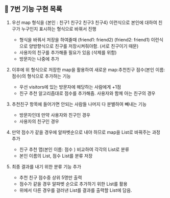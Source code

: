 ## 🚀 7번 기능 구현 목록

1. 우선 map 형식을 {본인 : 친구1 친구2 친구3 친구4} 이런식으로 본인에 대하여 친구가 누구인지 표시하는 형식으로 바꿔서 진행
    - 형식을 바꿔서 저장을 하여줄때 (friend1: friend2) (friend2: friend1) 이런식으로 양방향식으로 친구를 저장시켜줘야함. (서로 친구이기 때문) 
    - 사용자의 친구를 추가해줄 필요가 있음 (삭제를 위함)
    - 방문자는 나중에 추가
2. 이후에 위 형식으로 저장한 map을 활용하여 새로운 map:추천친구 점수(본인 이름: 점수)의 형식으로 추가하는 기능
    - 우선 visitors에 있는 방문자에 해당하는 사람에게 +1점
    - 친구 추천 알고리즘대로 점수를 추가해줌. 사용자와 함께 아는 친구의 경우 

3. 추천친구 항목에 들어가면 안되는 사람들 나머지 다 분별하여 빼내는 기능
    - 방문자인데 만약 사용자와 친구인 경우
    - 사용자의 친구인 경우
   
4. 만약 점수가 같을 경우에 알파벳순으로 내야 하므로 map을 List로 바꿔주는 과정 추가
    - 친구 추천 맵(본인 이름: 점수 ) 비교하여 각각의 List로 분류
    - 본인 이름의 List, 점수 List를 분류 저장
5. 최종 결과를 내기 위한 분류 기능 추가
    - 추천 친구 점수중 상위 5명만 출력
    - 점수가 같을 경우 알파벳 순으로 추가하기 위한 List를 활용
    - 위에서 다른 경우를 걸러낸 List를 결과를 출력할 List에 담음.

    